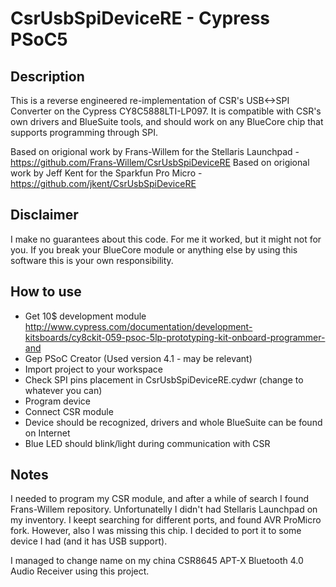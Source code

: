 CsrUsbSpiDeviceRE - Cypress PSoC5
===
Description
---
This is a reverse engineered re-implementation of CSR's USB<->SPI Converter on the Cypress CY8C5888LTI-LP097. It is compatible with CSR's own drivers and BlueSuite tools, and should work on any BlueCore chip that supports programming through SPI.

Based on origional work by Frans-Willem for the Stellaris Launchpad - https://github.com/Frans-Willem/CsrUsbSpiDeviceRE
Based on origional work by Jeff Kent for the Sparkfun Pro Micro - https://github.com/jkent/CsrUsbSpiDeviceRE

Disclaimer
---
I make no guarantees about this code. For me it worked, but it might not for you. If you break your BlueCore module or anything else by using this software this is your own responsibility.

How to use
---
* Get 10$ development module http://www.cypress.com/documentation/development-kitsboards/cy8ckit-059-psoc-5lp-prototyping-kit-onboard-programmer-and
* Gep PSoC Creator (Used version 4.1 - may be relevant)
* Import project to your workspace
* Check SPI pins placement in CsrUsbSpiDeviceRE.cydwr (change to whatever you can)
* Program device
* Connect CSR module
* Device should be recognized, drivers and whole BlueSuite can be found on Internet
* Blue LED should blink/light during communication with CSR

Notes
---
I needed to program my CSR module, and after a while of search I found Frans-Willem repository. Unfortunatelly I didn't had Stellaris Launchpad on my inventory. I keept searching for different ports, and found AVR ProMicro fork. However, also I was missing this chip. I decided to port it to some device I had (and it has USB support).

I managed to change name on my china CSR8645 APT-X Bluetooth 4.0 Audio Receiver using this project.



